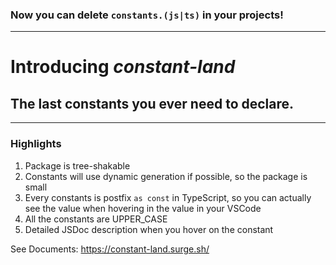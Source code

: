 ### Now you can delete `constants.(js|ts)` in your projects!

---

# Introducing _constant-land_

## The last constants you ever need to declare.

___

### Highlights

1. Package is tree-shakable
1. Constants will use dynamic generation if possible, so the package is small
1. Every constants is postfix `as const` in TypeScript, so you can actually see the value when hovering in the value in your VSCode
1. All the constants are UPPER_CASE
1. Detailed JSDoc description when you hover on the constant

See Documents: https://constant-land.surge.sh/